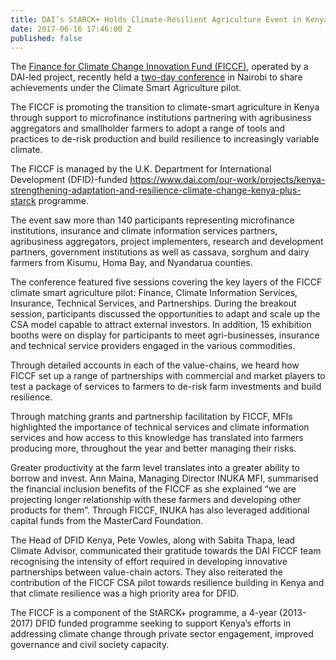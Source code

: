 ```yaml
---
title: DAI’s StARCK+ Holds Climate-Resilient Agriculture Event in Kenya
date: 2017-06-16 17:46:00 Z
published: false
---
```


The [Finance for Climate Change Innovation Fund (FICCF)](http://ficcf.com/index.php/climate-smart-agriculture/csa), operated by a DAI-led project, recently held a [two-day conference](https://www.climatesmartag.org/) in Nairobi to share achievements under the Climate Smart Agriculture pilot.
 
The FICCF is promoting the transition to climate-smart agriculture in Kenya through support to microfinance institutions partnering with agribusiness aggregators and smallholder farmers to adopt a range of tools and practices to de-risk production and build resilience to increasingly variable climate. 

The FICCF is managed by the U.K. Department for International Development (DFID)-funded https://www.dai.com/our-work/projects/kenya-strengthening-adaptation-and-resilience-climate-change-kenya-plus-starck programme. 
 
The event saw more than 140 participants representing microfinance institutions, insurance and climate information services partners, agribusiness aggregators, project implementers, research and development partners, government institutions as well as cassava, sorghum and dairy farmers from Kisumu, Homa Bay, and Nyandarua counties. 
 
The conference featured five sessions covering the key layers of the FICCF climate smart agriculture pilot: Finance, Climate Information Services, Insurance, Technical Services, and Partnerships. During the breakout session, participants discussed the opportunities to adapt and scale up the CSA model capable to attract external investors. In addition, 15 exhibition booths were on display for participants to meet agri-businesses, insurance and technical service providers engaged in the various commodities.
 
Through detailed accounts in each of the value-chains, we heard how FICCF set up a range of partnerships with commercial and market players to test a package of services to farmers to de-risk farm investments and build resilience.
 
Through matching grants and partnership facilitation by FICCF, MFIs highlighted the importance of technical services and climate information services and how access to this knowledge has translated into farmers producing more, throughout the year and better managing their risks.
 
Greater productivity at the farm level translates into a greater ability to borrow and invest. Ann Maina, Managing Director INUKA MFI, summarised the financial inclusion benefits of the FICCF as she explained “we are projecting longer relationship with these farmers and developing other products for them”. Through FICCF, INUKA has also leveraged additional capital funds from the MasterCard Foundation.
 
The Head of DFID Kenya, Pete Vowles, along with Sabita Thapa, lead Climate Advisor, communicated their gratitude towards the DAI FICCF team recognising the intensity of effort required in developing innovative partnerships between value-chain actors. They also reiterated the contribution of the FICCF CSA pilot towards resilience building in Kenya and that climate resilience was a high priority area for DFID.
 
The FICCF is a component of the StARCK+ programme, a 4-year (2013-2017) DFID funded programme seeking to support Kenya’s efforts in addressing climate change through private sector engagement, improved governance and civil society capacity.
